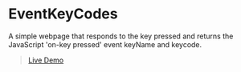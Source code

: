 # EventKeyCodes


A simple webpage that responds to the key pressed and returns the JavaScript 'on-key pressed' event keyName and keycode.

> [Live Demo](https://afatihyavasi.github.io/EventKeyCodes)

